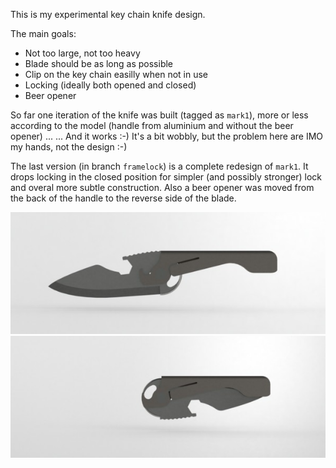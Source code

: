 This is my experimental key chain knife design.

The main goals:

- Not too large, not too heavy
- Blade should be as long as possible
- Clip on the key chain easilly when not in use
- Locking (ideally both opened and closed)
- Beer opener

So far one iteration of the knife was built (tagged as `mark1`),
more or less according to the model (handle from aluminium and without the beer opener) ...
... And it works :-) It's a bit wobbly, but the problem here are IMO my hands, not the design :-)

The last version (in branch `framelock`) is a complete redesign of `mark1`.
It drops locking in the closed position for simpler (and possibly stronger) lock
and overal more subtle construction.
Also a beer opener was moved from the back of the handle to the reverse side of
the blade.

![Open knife](https://github.com/bluecube/knife/raw/framelock/open.jpg)
![Closed knife](https://github.com/bluecube/knife/raw/framelock/closed.jpg)
